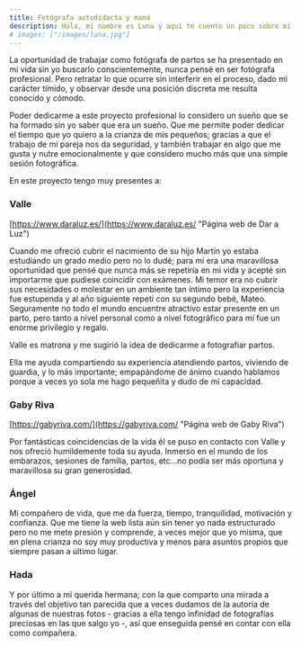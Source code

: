 ```yaml
---
title: Fotógrafa autodidacta y mamá
description: Hola, mi nombre es Luna y aquí te cuento un poco sobre mí
# images: ["/images/luna.jpg"]
---
```


La oportunidad de trabajar como fotógrafa de partos se ha presentado en mi vida sin yo buscarlo conscientemente, nunca pensé en ser fotógrafa profesional. Pero retratar lo que ocurre sin interferir en el proceso, dado mi carácter tímido, y observar desde una posición discreta me resulta conocido y cómodo.

Poder dedicarme a este proyecto profesional lo considero un sueño que se ha formado sin yo saber que era un sueño. Que me permite poder dedicar el tiempo que yo quiero a la crianza de mis pequeños; gracias a que el trabajo de mi pareja nos da seguridad, y también trabajar en algo que me gusta y nutre emocionalmente y que considero mucho más que una simple sesión fotográfica.

En este proyecto tengo muy presentes a:

### Valle

[https://www.daraluz.es/](https://www.daraluz.es/ "Página web de Dar a Luz")

Cuando me ofreció cubrir el nacimiento de su hijo Martín yo estaba estudiando un grado medio pero no lo dudé; para mí era una maravillosa oportunidad que pensé que nunca más se repetiría en mi vida y acepté sin importarme que pudiese coincidir con exámenes. Mi temor era no cubrir sus necesidades o molestar en un ambiente tan íntimo pero la experiencia fue estupenda y al año siguiente repetí con su segundo bebé, Mateo. Seguramente no todo el mundo encuentre atractivo estar presente en un parto, pero tanto a nivel personal como a nivel fotográfico para mí fue un enorme privilegio y regalo.

Valle es matrona y me sugirió la idea de dedicarme a fotografiar partos.

Ella me ayuda compartiendo su experiencia atendiendo partos, viviendo de guardia, y lo más importante; empapándome de ánimo cuando hablamos porque a veces yo sola me hago pequeñita y dudo de mi capacidad.

### Gaby Riva

[https://gabyriva.com/](https://gabyriva.com/ "Página web de Gaby Riva")

Por fantásticas coincidencias de la vida él se puso en contacto con Valle y nos ofreció humildemente toda su ayuda. Inmerso en el mundo de los embarazos, sesiones de familia, partos, etc...no podía ser más oportuna y maravillosa su gran generosidad.

### Ángel

Mi compañero de vida, que me da fuerza, tiempo, tranquilidad, motivación y confianza. Que me tiene la web lista aún sin tener yo nada estructurado pero no me mete presión y comprende, a veces mejor que yo misma, que en plena crianza no soy muy productiva y menos para asuntos propios que siempre pasan a último lugar.

### Hada

Y por último a mi querida hermana; con la que comparto una mirada a través del objetivo tan parecida que a veces dudamos de la autoría de algunas de nuestras fotos - gracias a ella tengo infinidad de fotografías preciosas en las que salgo yo -, así que enseguida pensé en contar con ella como compañera.
